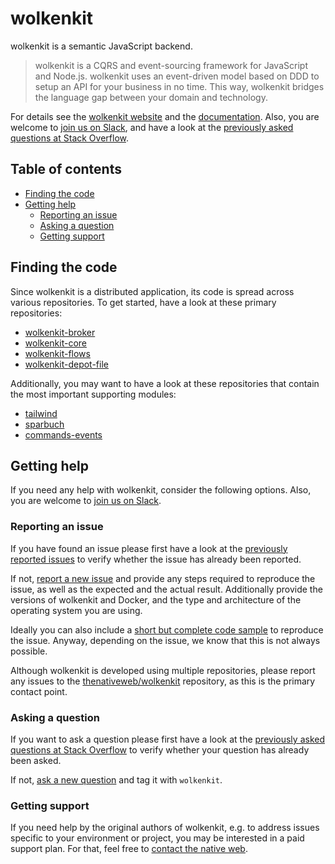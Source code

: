 # wolkenkit

wolkenkit is a semantic JavaScript backend.

> wolkenkit is a CQRS and event-sourcing framework for JavaScript and Node.js. wolkenkit uses an event-driven model based on DDD to setup an API for your business in no time. This way, wolkenkit bridges the language gap between your domain and technology.

For details see the [wolkenkit website](https://www.wolkenkit.io) and the [documentation](https://docs.wolkenkit.io). Also, you are welcome to <a href="http://slackin.wolkenkit.io" target="_blank" rel="noopener noreferrer">join us on Slack</a>, and have a look at the [previously asked questions at Stack Overflow](http://stackoverflow.com/questions/tagged/wolkenkit).

## Table of contents

<!-- toc -->

- [Finding the code](#finding-the-code)
- [Getting help](#getting-help)
  * [Reporting an issue](#reporting-an-issue)
  * [Asking a question](#asking-a-question)
  * [Getting support](#getting-support)

<!-- tocstop -->

## Finding the code

Since wolkenkit is a distributed application, its code is spread across various repositories. To get started, have a look at these primary repositories:

- [wolkenkit-broker](https://github.com/thenativeweb/wolkenkit-broker)
- [wolkenkit-core](https://github.com/thenativeweb/wolkenkit-core)
- [wolkenkit-flows](https://github.com/thenativeweb/wolkenkit-flows)
- [wolkenkit-depot-file](https://github.com/thenativeweb/wolkenkit-depot-file)

Additionally, you may want to have a look at these repositories that contain the most important supporting modules:

- [tailwind](https://github.com/thenativeweb/tailwind)
- [sparbuch](https://github.com/thenativeweb/sparbuch)
- [commands-events](https://github.com/thenativeweb/commands-events)

## Getting help

If you need any help with wolkenkit, consider the following options. Also, you are welcome to <a href="http://slackin.wolkenkit.io" target="_blank" rel="noopener noreferrer">join us on Slack</a>.

### Reporting an issue

If you have found an issue please first have a look at the [previously reported issues](https://github.com/thenativeweb/wolkenkit/issues) to verify whether the issue has already been reported.

If not, [report a new issue](https://github.com/thenativeweb/wolkenkit/issues/new) and provide any steps required to reproduce the issue, as well as the expected and the actual result. Additionally provide the versions of wolkenkit and Docker, and the type and architecture of the operating system you are using.

Ideally you can also include a [short but complete code sample](http://www.yoda.arachsys.com/csharp/complete.html) to reproduce the issue. Anyway, depending on the issue, we know that this is not always possible.

Although wolkenkit is developed using multiple repositories, please report any issues to the [thenativeweb/wolkenkit](https://github.com/thenativeweb/wolkenkit/issues) repository, as this is the primary contact point.

### Asking a question

If you want to ask a question please first have a look at the [previously asked questions at Stack Overflow](http://stackoverflow.com/questions/tagged/wolkenkit) to verify whether your question has already been asked.

If not, [ask a new question](http://stackoverflow.com/questions/ask) and tag it with `wolkenkit`.

### Getting support

If you need help by the original authors of wolkenkit, e.g. to address issues specific to your environment or project, you may be interested in a paid support plan. For that, feel free to [contact the native web](mailto:hello@thenativeweb.io).
